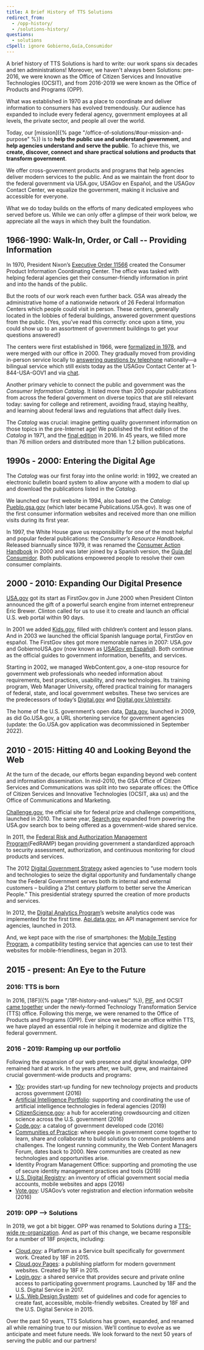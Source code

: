 ```yaml
---
title: A Brief History of TTS Solutions
redirect_from:
  - /opp-history/
  - /solutions-history/
questions:
  - solutions
cSpell: ignore Gobierno,Guía,Consumidor
---
```


A brief history of TTS Solutions is hard to write: our work spans six decades
and ten administrations! Moreover, we haven't always been Solutions: pre-2016,
we were known as the Office of Citizen Services and Innovative Technologies
(OCSIT), and from 2016-2019 we were known as the Office of Products and Programs
(OPP).

What was established in 1970 as a place to coordinate and deliver information to
consumers has evolved tremendously. Our audience has expanded to include every
federal agency, government employees at all levels, the private sector, and
people all over the world.

Today, our [mission]({% page "/office-of-solutions/#our-mission-and-purpose" %})
is to **help the public use and understand government**, and **help agencies
understand and serve the public**. To achieve this, we **create, discover,
connect and share practical solutions and products that transform government**.

We offer cross-government products and programs that help agencies deliver
modern services to the public. And as we maintain the front door to the federal
government via USA.gov, USAGov en Español, and the USAGov Contact Center, we
equalize the government, making it inclusive and accessible for everyone.

What we do today builds on the efforts of many dedicated employees who served
before us. While we can only offer a glimpse of their work below, we appreciate
all the ways in which they built the foundation.

## 1966-1990: Walk-In, Order, or Call -- Providing Information

In 1970, President Nixon’s
[Executive Order 11566](https://www.archives.gov/federal-register/codification/executive-order/11566.html)
created the Consumer Product Information Coordinating Center. The office was
tasked with helping federal agencies get their consumer-friendly information in
print and into the hands of the public.

But the roots of our work reach even further back. GSA was already the
administrative home of a nationwide network of 26 Federal Information Centers
which people could visit in person. These centers, generally located in the
lobbies of federal buildings, answered government questions from the public.
(Yes, you’ve read this correctly: once upon a time, you could show up to an
assortment of government buildings to get your questions answered!)

The centers were first established in 1966, were
[formalized in 1978](https://www.gpo.gov/fdsys/pkg/STATUTE-92/pdf/STATUTE-92-Pg1641.pdf),
and were merged with our office in 2000. They gradually moved from providing
in-person service locally to
[answering questions by telephone](https://www.usa.gov/phone) nationally—a
bilingual service which still exists today as the USAGov Contact Center at
1-844-USA-GOV1 and via [chat](https://www.usa.gov/chat).

Another primary vehicle to connect the public and government was the _Consumer
Information Catalog_. It listed more than 200 popular publications from across
the federal government on diverse topics that are still relevant today: saving
for college and retirement, avoiding fraud, staying healthy, and learning about
federal laws and regulations that affect daily lives.

The _Catalog_ was crucial: imagine getting quality government information on
those topics in the pre-Internet age! We published the first edition of the
_Catalog_ in 1971, and the
[final edition](https://drive.google.com/file/d/0B812FdtUF1KxbXVLakIzeHlYUVk/view)
in 2016. In 45 years, we filled more than 76 million orders and distributed more
than 1.2 billion publications.

## 1990s - 2000: Entering the Digital Age

The _Catalog_ was our first foray into the online world: in 1992, we created an
electronic bulletin board system to allow anyone with a modem to dial up and
download the publications listed in the _Catalog_.

We launched our first website in 1994, also based on the _Catalog_:
[Pueblo.gsa.gov](https://web.archive.org/web/19970214004105/http://www.pueblo.gsa.gov/)
(which later became Publications.USA.gov). It was one of the first consumer
information websites and received more than one million visits during its first
year.

In 1997, the White House gave us responsibility for one of the most helpful and
popular federal publications: the _Consumer’s Resource Handbook_. Released
biannually since 1979, it was renamed the
[Consumer Action Handbook](https://web.archive.org/web/20190810233837/https://app_usa_prod_eqffnyamdzrb.s3.amazonaws.com/Consumer_Action_Handbook_2017.pdf?Rc37jX4tB8.5H.5oHzSSu_LcEYFcjzpC)
in 2000 and was later joined by a Spanish version, the
[Guía del Consumidor](https://drive.google.com/file/d/0B64-A1A3hX29ZERrV3cxQUhZcEE/view?usp=sharing&resourcekey=0-9P0D8xh9vdnsxBiRU4YO7w).
Both publications empowered people to resolve their own consumer complaints.

## 2000 - 2010: Expanding Our Digital Presence

[USA.gov](https://www.usa.gov/) got its start as FirstGov.gov in June 2000 when
President Clinton announced the gift of a powerful search engine from internet
entrepreneur Eric Brewer. Clinton called for us to use it to create and launch
an official U.S. web portal within 90 days.

In 2001 we added
[Kids.gov](https://web.archive.org/web/20160327075216/https://kids.usa.gov/),
filled with children’s content and lesson plans. And in 2003 we launched the
official Spanish language portal, FirstGov en español. The FirstGov sites got
more memorable names in 2007: USA.gov and GobiernoUSA.gov (now known as
[USAGov en Español](https://gobierno.usa.gov/)). Both continue as the official
guides to government information, benefits, and services.

Starting in 2002, we managed WebContent.gov, a one-stop resource for government
web professionals who needed information about requirements, best practices,
usability, and new technologies. Its training program, Web Manager University,
offered practical training for managers of federal, state, and local government
websites. These two services are the predecessors of today’s
[Digital.gov](https://digital.gov/) and
[Digital.gov University](https://digital.gov/digitalgov-university/).

The home of the U.S. government’s open data, [Data.gov](https://www.data.gov/),
launched in 2009, as did Go.USA.gov, a URL shortening service for government
agencies (update: the Go.USA.gov application was decommissioned in September
2022).

## 2010 - 2015: Hitting 40 and Looking Beyond the Web

At the turn of the decade, our efforts began expanding beyond web content and
information dissemination. In mid-2010, the GSA Office of Citizen Services and
Communications was split into two separate offices: the Office of Citizen
Services and Innovative Technologies (OCSIT, aka us) and the Office of
Communications and Marketing.

[Challenge.gov](https://www.challenge.gov/), the official site for federal prize
and challenge competitions, launched in 2010. The same year,
[Search.gov](https://search.gov/) expanded from powering the USA.gov search box
to being offered as a government-wide shared service.

In 2011, the
[Federal Risk and Authorization Management Program](https://www.fedramp.gov/)(FedRAMP)
began providing government a standardized approach to security assessment,
authorization, and continuous monitoring for cloud products and services.

The 2012
[Digital Government Strategy](https://obamawhitehouse.archives.gov/sites/default/files/omb/egov/digital-government/digital-government.html)
asked agencies to “use modern tools and technologies to seize the digital
opportunity and fundamentally change how the Federal Government serves both its
internal and external customers – building a 21st century platform to better
serve the American People.” This presidential strategy spurred the creation of
more products and services.

In 2012, the [Digital Analytics Program](https://digital.gov/dap/)’s website
analytics code was implemented for the first time.
[Api.data.gov](https://api.data.gov/), an API management service for agencies,
launched in 2013.

And, we kept pace with the rise of smartphones: the
[Mobile Testing Program](https://digital.gov/services/mobile-application-testing-program/),
a compatibility testing service that agencies can use to test their websites for
mobile-friendliness, began in 2013.

## 2015 - present: An Eye to the Future

### 2016: TTS is born

In 2016, [18F]({% page "/18f-history-and-values/" %}),
[PIF](https://presidentialinnovationfellows.gov/), and OCSIT
[came together](https://www.fedscoop.com/gsa-launches-technology-service-line/)
under the newly-formed Technology Transformation Service (TTS) office. Following
this merge, we were renamed to the Office of Products and Programs (OPP). Ever
since we became an office within TTS, we have played an essential role in
helping it modernize and digitize the federal government.

### 2016 - 2019: Ramping up our portfolio

Following the expansion of our web presence and digital knowledge, OPP remained
hard at work. In the years after, we built, grew, and maintained crucial
government-wide products and programs:

- [10x](https://10x.gsa.gov/): provides start-up funding for new technology
  projects and products across government (2016)
- [Artificial Intelligence Portfolio](https://digital.gov/communities/artificial-intelligence/):
  supporting and coordinating the use of artificial intelligence technologies in
  federal agencies (2019)
- [CitizenScience.gov](https://www.citizenscience.gov/): a hub for accelerating
  crowdsourcing and citizen science across the U.S. government (2016)
- [Code.gov](https://code.gov/): a catalog of government developed code (2016)
- [Communities of Practice](https://digital.gov/communities/): where people in
  government come together to learn, share and collaborate to build solutions to
  common problems and challenges. The longest running community, the Web Content
  Managers Forum, dates back to 2000. New communities are created as new
  technologies and opportunities arise.
- Identity Program Management Office: supporting and promoting the use of secure
  identity management practices and tools (2019)
- [U.S. Digital Registry](https://digital.gov/services/u-s-digital-registry/):
  an inventory of official government social media accounts, mobile websites and
  apps (2016)
- [Vote.gov](https://vote.gov): USAGov’s voter registration and election
  information website (2016)

### 2019: OPP --> Solutions

In 2019, we got a bit bigger. OPP was renamed to Solutions during a
[TTS-wide re-organization](https://www.fedscoop.com/gsa-tts-restructuring-anil-cheriyan/).
And as part of this change, we became responsible for a number of 18F projects,
including:

- [Cloud.gov](https://cloud.gov/): a Platform as a Service built specifically
  for government work. Created by 18F in 2015.
- [Cloud.gov Pages](https://cloud.gov/pages): a publishing platform for modern
  government websites. Created by 18F in 2015.
- [Login.gov](https://login.gov/): a shared service that provides secure and
  private online access to participating government programs. Launched by 18F
  and the U.S. Digital Service in 2017.
- [U.S. Web Design System](https://designsystem.digital.gov/): set of guidelines
  and code for agencies to create fast, accessible, mobile-friendly websites.
  Created by 18F and the U.S. Digital Service in 2015.

Over the past 50 years, TTS Solutions has grown, expanded, and renamed all while
remaining true to our mission. We’ll continue to evolve as we anticipate and
meet future needs. We look forward to the next 50 years of serving the public
and our partners!
